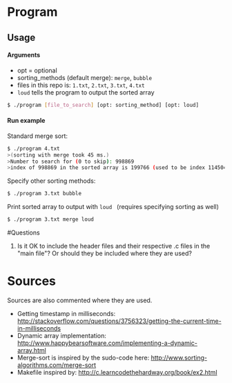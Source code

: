 # Program
## Usage
#### Arguments
- opt = optional
- sorting_methods (default merge): ```merge```, ```bubble```
- files in this repo is: ```1.txt```, ```2.txt```, ```3.txt```, ```4.txt```
- ```loud``` tells the program to output the sorted array
```sh
$ ./program [file_to_search] [opt: sorting_method] [opt: loud]
```
#### Run example
Standard merge sort:
```sh
$ ./program 4.txt
>(sorting with merge took 45 ms.)
>Number to search for (0 to skip): 998869
>index of 998869 in the sorted array is 199766 (used to be index 114504)
```

Specify other sorting methods:
```sh
$ ./program 3.txt bubble
```
Print sorted array to output with ```loud ``` (requires specifying sorting as well)
```sh
$ ./program 3.txt merge loud
```

#Questions
1) Is it OK to include the header files and their respective .c files in the "main file"? Or should they be included 
where they are used?

# Sources
Sources are also commented where they are used.

- Getting timestamp in milliseconds: http://stackoverflow.com/questions/3756323/getting-the-current-time-in-milliseconds
- Dynamic array implementation: http://www.happybearsoftware.com/implementing-a-dynamic-array.html
- Merge-sort is inspired by the sudo-code here: http://www.sorting-algorithms.com/merge-sort
- Makefile inspired by: http://c.learncodethehardway.org/book/ex2.html